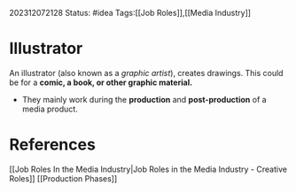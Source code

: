 202312072128
Status: #idea
Tags:[[Job Roles]],[[Media Industry]]

# Illustrator

An illustrator (also known as a *graphic artist*), creates drawings. This could be for a **comic, a book, or other graphic material.**

- They mainly work during the **production** and **post-production** of a media product.

# **References**

[[Job Roles In the Media Industry|Job Roles in the Media Industry - Creative Roles]]
[[Production Phases]]
